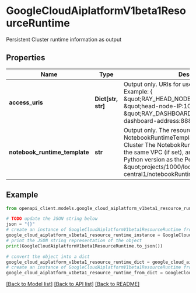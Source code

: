 # GoogleCloudAiplatformV1beta1ResourceRuntime

Persistent Cluster runtime information as output

## Properties

Name | Type | Description | Notes
------------ | ------------- | ------------- | -------------
**access_uris** | **Dict[str, str]** | Output only. URIs for user to connect to the Cluster. Example: { \&quot;RAY_HEAD_NODE_INTERNAL_IP\&quot;: \&quot;head-node-IP:10001\&quot; \&quot;RAY_DASHBOARD_URI\&quot;: \&quot;ray-dashboard-address:8888\&quot; } | [optional] [readonly] 
**notebook_runtime_template** | **str** | Output only. The resource name of NotebookRuntimeTemplate for the RoV Persistent Cluster The NotebokRuntimeTemplate is created in the same VPC (if set), and with the same Ray and Python version as the Persistent Cluster. Example: \&quot;projects/1000/locations/us-central1/notebookRuntimeTemplates/abc123\&quot; | [optional] [readonly] 

## Example

```python
from openapi_client.models.google_cloud_aiplatform_v1beta1_resource_runtime import GoogleCloudAiplatformV1beta1ResourceRuntime

# TODO update the JSON string below
json = "{}"
# create an instance of GoogleCloudAiplatformV1beta1ResourceRuntime from a JSON string
google_cloud_aiplatform_v1beta1_resource_runtime_instance = GoogleCloudAiplatformV1beta1ResourceRuntime.from_json(json)
# print the JSON string representation of the object
print(GoogleCloudAiplatformV1beta1ResourceRuntime.to_json())

# convert the object into a dict
google_cloud_aiplatform_v1beta1_resource_runtime_dict = google_cloud_aiplatform_v1beta1_resource_runtime_instance.to_dict()
# create an instance of GoogleCloudAiplatformV1beta1ResourceRuntime from a dict
google_cloud_aiplatform_v1beta1_resource_runtime_from_dict = GoogleCloudAiplatformV1beta1ResourceRuntime.from_dict(google_cloud_aiplatform_v1beta1_resource_runtime_dict)
```
[[Back to Model list]](../README.md#documentation-for-models) [[Back to API list]](../README.md#documentation-for-api-endpoints) [[Back to README]](../README.md)



